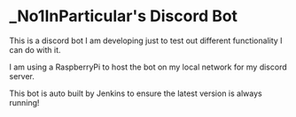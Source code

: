 # \_No1InParticular's Discord Bot

This is a discord bot I am developing just to test out different functionality I can do with it.

I am using a RaspberryPi to host the bot on my local network for my discord server.

This bot is auto built by Jenkins to ensure the latest version is always running!
